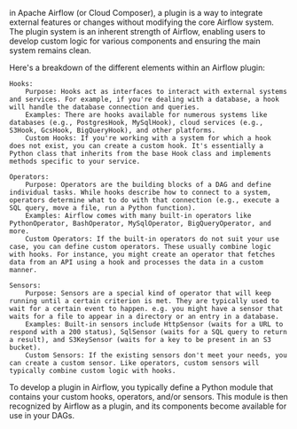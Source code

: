 in Apache Airflow (or Cloud Composer), a plugin is a way to integrate external features or changes without modifying the core Airflow system. The plugin system is an inherent strength of Airflow, enabling users to develop custom logic for various components and ensuring the main system remains clean.

Here's a breakdown of the different elements within an Airflow plugin:

    Hooks:
        Purpose: Hooks act as interfaces to interact with external systems and services. For example, if you're dealing with a database, a hook will handle the database connection and queries.
        Examples: There are hooks available for numerous systems like databases (e.g., PostgresHook, MySqlHook), cloud services (e.g., S3Hook, GcsHook, BigQueryHook), and other platforms.
        Custom Hooks: If you're working with a system for which a hook does not exist, you can create a custom hook. It's essentially a Python class that inherits from the base Hook class and implements methods specific to your service.

    Operators:
        Purpose: Operators are the building blocks of a DAG and define individual tasks. While hooks describe how to connect to a system, operators determine what to do with that connection (e.g., execute a SQL query, move a file, run a Python function).
        Examples: Airflow comes with many built-in operators like PythonOperator, BashOperator, MySqlOperator, BigQueryOperator, and more.
        Custom Operators: If the built-in operators do not suit your use case, you can define custom operators. These usually combine logic with hooks. For instance, you might create an operator that fetches data from an API using a hook and processes the data in a custom manner.

    Sensors:
        Purpose: Sensors are a special kind of operator that will keep running until a certain criterion is met. They are typically used to wait for a certain event to happen. e.g. you might have a sensor that waits for a file to appear in a directory or an entry in a database.
        Examples: Built-in sensors include HttpSensor (waits for a URL to respond with a 200 status), SqlSensor (waits for a SQL query to return a result), and S3KeySensor (waits for a key to be present in an S3 bucket).
        Custom Sensors: If the existing sensors don't meet your needs, you can create a custom sensor. Like operators, custom sensors will typically combine custom logic with hooks.

To develop a plugin in Airflow, you typically define a Python module that contains your custom hooks, operators, and/or sensors. This module is then recognized by Airflow as a plugin, and its components become available for use in your DAGs.